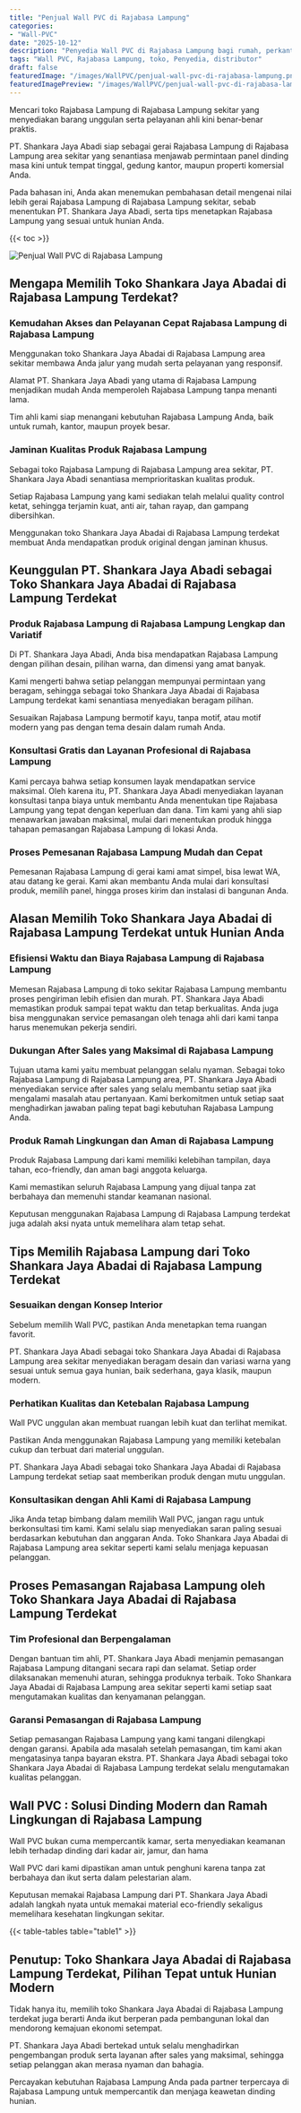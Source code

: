```yaml
---
title: "Penjual Wall PVC di Rajabasa Lampung"
categories:
- "Wall-PVC"
date: "2025-10-12"
description: "Penyedia Wall PVC di Rajabasa Lampung bagi rumah, perkantoran, dan toko. Produk unggulan, pilihan motif, variasi warna menarik, dengan servis penempatan oleh tenaga ahli berpengalaman dan garansi resmi!|Jasa distribusi Wall PVC di Rajabasa Lampung bagi kebutuhan rumah, kantor, maupun ritel, beserta produk unggulan dan instalasi oleh tenaga ahli berpengalaman dan kepastian resmi.|Pilihan Wall PVC di Rajabasa Lampung yang terpercaya bagi rumah, office, dan gerai, bersama produk berkualitas dan pemasangan dikerjakan oleh teknisi ahli dan kepastian resmi.|Distribusi Wall PVC di Rajabasa Lampung untuk hunian, perkantoran, serta ritel, dengan material terbaik dan penempatan oleh tenaga ahli berpengalaman, disertai beserta jaminan resmi.}"
tags: "Wall PVC, Rajabasa Lampung, toko, Penyedia, distributor"
draft: false
featuredImage: "/images/WallPVC/penjual-wall-pvc-di-rajabasa-lampung.png"
featuredImagePreview: "/images/WallPVC/penjual-wall-pvc-di-rajabasa-lampung.png"
---
```


Mencari toko Rajabasa Lampung di Rajabasa Lampung sekitar yang menyediakan barang unggulan serta pelayanan ahli kini benar-benar praktis.

PT. Shankara Jaya Abadi siap sebagai gerai Rajabasa Lampung di Rajabasa Lampung area sekitar yang senantiasa menjawab permintaan panel dinding masa kini untuk tempat tinggal, gedung kantor, maupun properti komersial Anda.

Pada bahasan ini, Anda akan menemukan pembahasan detail mengenai nilai lebih gerai Rajabasa Lampung di Rajabasa Lampung sekitar, sebab menentukan PT. Shankara Jaya Abadi, serta tips menetapkan Rajabasa Lampung yang sesuai untuk hunian Anda.

{{< toc >}}

![Penjual Wall PVC di Rajabasa Lampung](/images/Wall-PVC/Penjual-Wall-PVC-di-Rajabasa-Lampung.png)

## Mengapa Memilih Toko Shankara Jaya Abadai di Rajabasa Lampung Terdekat?

### Kemudahan Akses dan Pelayanan Cepat Rajabasa Lampung di Rajabasa Lampung

Menggunakan toko Shankara Jaya Abadai di Rajabasa Lampung area sekitar membawa Anda jalur yang mudah serta pelayanan yang responsif.

Alamat PT. Shankara Jaya Abadi yang utama di Rajabasa Lampung menjadikan mudah Anda memperoleh Rajabasa Lampung tanpa menanti lama.

Tim ahli kami siap menangani kebutuhan Rajabasa Lampung Anda, baik untuk rumah, kantor, maupun proyek besar.

### Jaminan Kualitas Produk Rajabasa Lampung

Sebagai toko Rajabasa Lampung di Rajabasa Lampung area sekitar, PT. Shankara Jaya Abadi senantiasa memprioritaskan kualitas produk.

Setiap Rajabasa Lampung yang kami sediakan telah melalui quality control ketat, sehingga terjamin kuat, anti air, tahan rayap, dan gampang dibersihkan.

Menggunakan toko Shankara Jaya Abadai di Rajabasa Lampung terdekat membuat Anda mendapatkan produk original dengan jaminan khusus.

## Keunggulan PT. Shankara Jaya Abadi sebagai Toko Shankara Jaya Abadai di Rajabasa Lampung Terdekat

### Produk Rajabasa Lampung di Rajabasa Lampung Lengkap dan Variatif

Di PT. Shankara Jaya Abadi, Anda bisa mendapatkan Rajabasa Lampung dengan pilihan desain, pilihan warna, dan dimensi yang amat banyak.

Kami mengerti bahwa setiap pelanggan mempunyai permintaan yang beragam, sehingga sebagai toko Shankara Jaya Abadai di Rajabasa Lampung terdekat kami senantiasa menyediakan beragam pilihan.

Sesuaikan Rajabasa Lampung bermotif kayu, tanpa motif, atau motif modern yang pas dengan tema desain dalam rumah Anda.

### Konsultasi Gratis dan Layanan Profesional di Rajabasa Lampung

Kami percaya bahwa setiap konsumen layak mendapatkan service maksimal. Oleh karena itu, PT. Shankara Jaya Abadi menyediakan layanan konsultasi tanpa biaya untuk membantu Anda menentukan tipe Rajabasa Lampung yang tepat dengan keperluan dan dana. Tim kami yang ahli siap menawarkan jawaban maksimal, mulai dari menentukan produk hingga tahapan pemasangan Rajabasa Lampung di lokasi Anda.

### Proses Pemesanan Rajabasa Lampung Mudah dan Cepat

Pemesanan Rajabasa Lampung di gerai kami amat simpel, bisa lewat WA, atau datang ke gerai. Kami akan membantu Anda mulai dari konsultasi produk, memilih panel, hingga proses kirim dan instalasi di bangunan Anda.

## Alasan Memilih Toko Shankara Jaya Abadai di Rajabasa Lampung Terdekat untuk Hunian Anda

### Efisiensi Waktu dan Biaya Rajabasa Lampung di Rajabasa Lampung

Memesan Rajabasa Lampung di toko sekitar Rajabasa Lampung membantu proses pengiriman lebih efisien dan murah. PT. Shankara Jaya Abadi memastikan produk sampai tepat waktu dan tetap berkualitas. Anda juga bisa menggunakan service pemasangan oleh tenaga ahli dari kami tanpa harus menemukan pekerja sendiri.

### Dukungan After Sales yang Maksimal di Rajabasa Lampung

Tujuan utama kami yaitu membuat pelanggan selalu nyaman. Sebagai toko Rajabasa Lampung di Rajabasa Lampung area, PT. Shankara Jaya Abadi menyediakan service after sales yang selalu membantu setiap saat jika mengalami masalah atau pertanyaan. Kami berkomitmen untuk setiap saat menghadirkan jawaban paling tepat bagi kebutuhan Rajabasa Lampung Anda.

### Produk Ramah Lingkungan dan Aman di Rajabasa Lampung

Produk Rajabasa Lampung dari kami memiliki kelebihan tampilan, daya tahan, eco-friendly, dan aman bagi anggota keluarga.

Kami memastikan seluruh Rajabasa Lampung yang dijual tanpa zat berbahaya dan memenuhi standar keamanan nasional.

Keputusan menggunakan Rajabasa Lampung di Rajabasa Lampung terdekat juga adalah aksi nyata untuk memelihara alam tetap sehat.

## Tips Memilih Rajabasa Lampung dari Toko Shankara Jaya Abadai di Rajabasa Lampung Terdekat

### Sesuaikan dengan Konsep Interior 

Sebelum memilih Wall PVC, pastikan Anda menetapkan tema ruangan favorit.

PT. Shankara Jaya Abadi sebagai toko Shankara Jaya Abadai di Rajabasa Lampung area sekitar menyediakan beragam desain dan variasi warna yang sesuai untuk semua gaya hunian, baik sederhana, gaya klasik, maupun modern.

### Perhatikan Kualitas dan Ketebalan Rajabasa Lampung

 Wall PVC  unggulan akan membuat ruangan lebih kuat dan terlihat memikat.

Pastikan Anda menggunakan Rajabasa Lampung yang memiliki ketebalan cukup dan terbuat dari material unggulan.

PT. Shankara Jaya Abadi sebagai toko Shankara Jaya Abadai di Rajabasa Lampung terdekat setiap saat memberikan produk dengan mutu unggulan.

### Konsultasikan dengan Ahli Kami di Rajabasa Lampung

Jika Anda tetap bimbang dalam memilih Wall PVC, jangan ragu untuk berkonsultasi tim kami. Kami selalu siap menyediakan saran paling sesuai berdasarkan kebutuhan dan anggaran Anda. Toko Shankara Jaya Abadai di Rajabasa Lampung area sekitar seperti kami selalu menjaga kepuasan pelanggan.

## Proses Pemasangan Rajabasa Lampung oleh Toko Shankara Jaya Abadai di Rajabasa Lampung Terdekat

### Tim Profesional dan Berpengalaman

Dengan bantuan tim ahli, PT. Shankara Jaya Abadi menjamin pemasangan Rajabasa Lampung ditangani secara rapi dan selamat. Setiap order dilaksanakan memenuhi aturan, sehingga produknya terbaik. Toko Shankara Jaya Abadai di Rajabasa Lampung area sekitar seperti kami setiap saat mengutamakan kualitas dan kenyamanan pelanggan.

### Garansi Pemasangan di Rajabasa Lampung

Setiap pemasangan Rajabasa Lampung yang kami tangani dilengkapi dengan garansi. Apabila ada masalah setelah pemasangan, tim kami akan mengatasinya tanpa bayaran ekstra. PT. Shankara Jaya Abadi sebagai toko Shankara Jaya Abadai di Rajabasa Lampung terdekat selalu mengutamakan kualitas pelanggan.

##  Wall PVC : Solusi Dinding Modern dan Ramah Lingkungan di Rajabasa Lampung

 Wall PVC  bukan cuma mempercantik kamar, serta menyediakan keamanan lebih terhadap dinding dari kadar air, jamur, dan hama

 Wall PVC  dari kami dipastikan aman untuk penghuni karena tanpa zat berbahaya dan ikut serta dalam pelestarian alam.

Keputusan memakai Rajabasa Lampung dari PT. Shankara Jaya Abadi adalah langkah nyata untuk memakai material eco-friendly sekaligus memelihara kesehatan lingkungan sekitar.

{{< table-tables table="table1" >}}

## Penutup: Toko Shankara Jaya Abadai di Rajabasa Lampung Terdekat, Pilihan Tepat untuk Hunian Modern

Tidak hanya itu, memilih toko Shankara Jaya Abadai di Rajabasa Lampung terdekat juga berarti Anda ikut berperan pada pembangunan lokal dan mendorong kemajuan ekonomi setempat.

PT. Shankara Jaya Abadi bertekad untuk selalu menghadirkan pengembangan produk serta layanan after sales yang maksimal, sehingga setiap pelanggan akan merasa nyaman dan bahagia.

Percayakan kebutuhan Rajabasa Lampung Anda pada partner terpercaya di Rajabasa Lampung untuk mempercantik dan menjaga keawetan dinding hunian.
